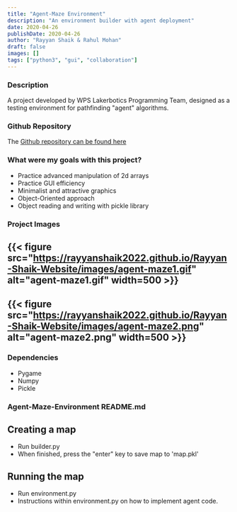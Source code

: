 ```yaml
---
title: "Agent-Maze Environment"
description: "An environment builder with agent deployment"
date: 2020-04-26
publishDate: 2020-04-26
author: "Rayyan Shaik & Rahul Mohan"
draft: false
images: []
tags: ["python3", "gui", "collaboration"]
---
```


### Description
A project developed by WPS Lakerbotics Programming Team, designed as a testing environment for
pathfinding "agent" algorithms.

### Github Repository
The [Github repository can be found here](https://github.com/WPS-Programming/Agent-Maze-Solver)

### What were my goals with this project?
* Practice advanced manipulation of 2d arrays
* Practice GUI efficiency
* Minimalist and attractive graphics
* Object-Oriented approach
* Object reading and writing with pickle library

### Project Images

{{< figure src="https://rayyanshaik2022.github.io/Rayyan-Shaik-Website/images/agent-maze1.gif" alt="agent-maze1.gif" width=500 >}}
---
{{< figure src="https://rayyanshaik2022.github.io/Rayyan-Shaik-Website/images/agent-maze2.png" alt="agent-maze2.png" width=500 >}}
---

### Dependencies
* Pygame
* Numpy
* Pickle


### Agent-Maze-Environment README.md
## Creating a map
* Run builder.py
* When finished, press the "enter" key to save map to 'map.pkl'
## Running the map
* Run environment.py
* Instructions within environment.py on how to implement agent code.